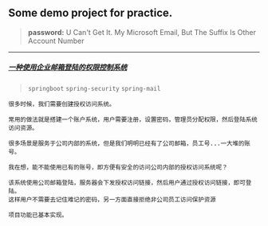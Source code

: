 ## Some demo project for practice.

> **password:** U Can't Get It. My Microsoft Email, But The Suffix Is Other Account Number

---

##### [一种使用企业邮箱登陆的权限控制系统](https://github.com/meacial/project-practice/blob/master/springboot-sec-with-email/springboot-security-with-email.zip)
> `springboot` `spring-security` `spring-mail`
```
很多时候，我们需要创建授权访问系统。

常用的做法就是搭建一个账户系统，用户需要注册，设置密码，管理员分配权限，然后登陆系统访问资源。

很多场景是服务于公司内部的系统，但是我们明明已经有了公司邮箱，员工号...一大堆的账号。

我在想，能不能使用已有的账号，即方便有安全的访问公司内部的授权访问系统呢？

该系统使用公司邮箱登陆，服务器会下发授权访问链接，然后用户通过授权访问链接，即可登陆。
这样用户不需要去记住难记的密码，另一方面直接拒绝非公司员工访问保护资源

项目功能已基本实现。

```

